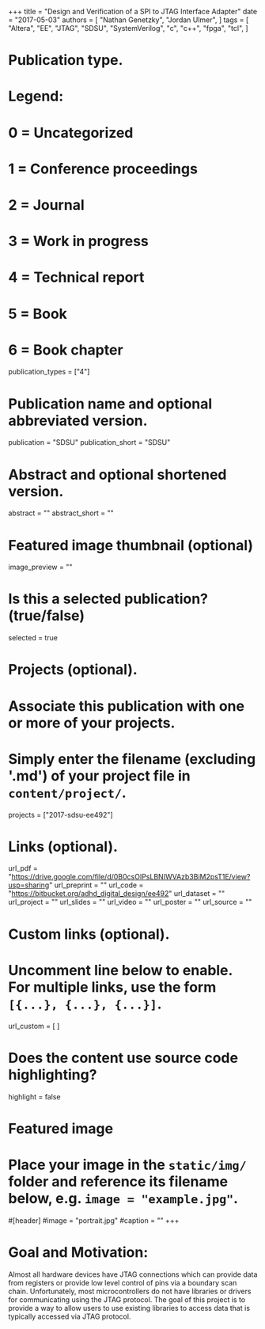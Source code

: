 +++
title = "Design and Verification of a SPI to JTAG Interface Adapter"
date = "2017-05-03"
authors = [
    "Nathan Genetzky",
    "Jordan Ulmer",
]
tags = [
    "Altera",
    "EE",
    "JTAG",
    "SDSU",
    "SystemVerilog",
    "c",
    "c++",
    "fpga",
    "tcl",
]

# Publication type.
# Legend:
# 0 = Uncategorized
# 1 = Conference proceedings
# 2 = Journal
# 3 = Work in progress
# 4 = Technical report
# 5 = Book
# 6 = Book chapter
publication_types = ["4"]

# Publication name and optional abbreviated version.
publication = "SDSU"
publication_short = "SDSU"

# Abstract and optional shortened version.
abstract = ""
abstract_short = ""

# Featured image thumbnail (optional)
image_preview = ""

# Is this a selected publication? (true/false)
selected = true

# Projects (optional).
#   Associate this publication with one or more of your projects.
#   Simply enter the filename (excluding '.md') of your project file in `content/project/`.
projects = ["2017-sdsu-ee492"]

# Links (optional).
url_pdf = "https://drive.google.com/file/d/0B0csOIPsLBNIWVAzb3BiM2psT1E/view?usp=sharing"
url_preprint = ""
url_code = "https://bitbucket.org/adhd_digital_design/ee492"
url_dataset = ""
url_project = ""
url_slides = ""
url_video = ""
url_poster = ""
url_source = ""

# Custom links (optional).
#   Uncomment line below to enable. For multiple links, use the form `[{...}, {...}, {...}]`.
url_custom = [
]

# Does the content use source code highlighting?
highlight = false

# Featured image
# Place your image in the `static/img/` folder and reference its filename below, e.g. `image = "example.jpg"`.
#[header]
#image = "portrait.jpg"
#caption = ""
+++

# Goal and Motivation:

Almost all hardware devices have JTAG connections which can provide data from
registers or provide low level control of pins via a boundary scan chain.
Unfortunately, most microcontrollers do not have libraries  or drivers for
communicating using the JTAG protocol.  The goal of this project is to provide
a way to allow users to use existing libraries to access data that is typically
accessed via JTAG protocol.
